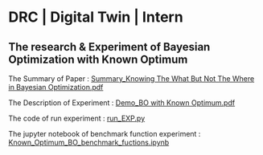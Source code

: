 # DRC | Digital Twin | Intern  
## The research & Experiment of Bayesian Optimization with Known Optimum

The Summary of Paper : [Summary_Knowing The What But Not The Where in Bayesian Optimization.pdf](https://github.com/JackPeng1st/BO_with_KnownOptimum/blob/master/slide/Summary_Knowing%20The%20What%20But%20Not%20The%20Where%20in%20Bayesian%20Optimization.pdf)

The Description of Experiment : [Demo_BO with Known Optimum.pdf](https://github.com/JackPeng1st/BO_with_KnownOptimum/blob/master/slide/Demo_BO%20with%20Known%20Optimum.pdf)

The code of run experiment : [run_EXP.py](https://github.com/JackPeng1st/BO_with_KnownOptimum/blob/master/run_EXP.py)

The jupyter notebook of benchmark function experiment : [Known_Optimum_BO_benchmark_fuctions.ipynb](https://github.com/JackPeng1st/BO_with_KnownOptimum/blob/master/Known_Optimum_BO_benchmark_fuctions.ipynb) 
